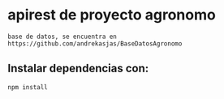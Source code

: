 # apirest de proyecto agronomo
```
base de datos, se encuentra en https://github.com/andrekasjas/BaseDatosAgronomo
```
## Instalar dependencias con:
```
npm install
```
